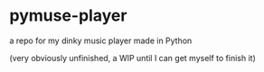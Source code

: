# pymuse-player
a repo for my dinky music player made in Python

(very obviously unfinished, a WIP until I can get myself to finish it)
